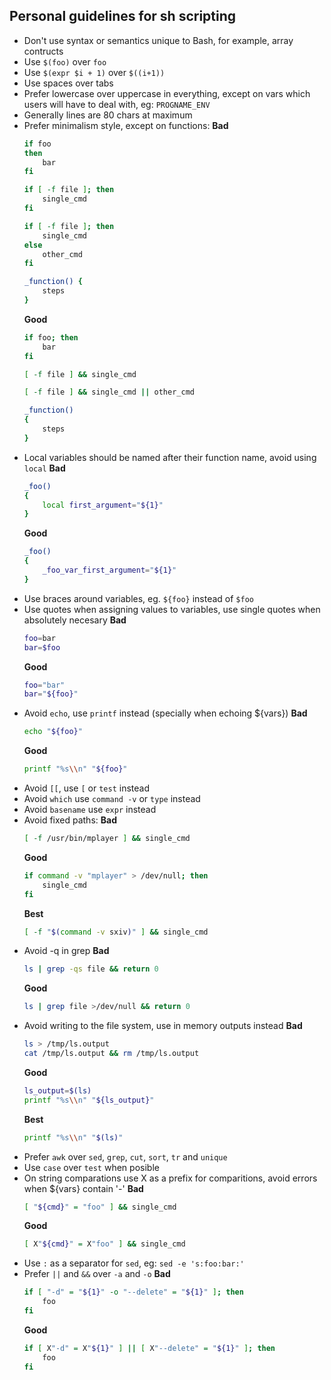 ## Personal guidelines for sh scripting

- Don't use syntax or semantics unique to Bash, for example, array contructs
- Use `$(foo)` over `foo`
- Use `$(expr $i + 1)` over `$((i+1))`
- Use spaces over tabs
- Prefer lowercase over uppercase in everything, except on vars which users will have to deal with, eg: `PROGNAME_ENV`
- Generally lines are 80 chars at maximum
- Prefer minimalism style, except on functions:
  **Bad**
   ```sh
   if foo
   then
       bar
   fi

   if [ -f file ]; then
       single_cmd
   fi

   if [ -f file ]; then
       single_cmd
   else
       other_cmd
   fi

   _function() {
       steps
   }
   ```
  **Good**
   ```sh
   if foo; then
       bar
   fi

   [ -f file ] && single_cmd

   [ -f file ] && single_cmd || other_cmd

   _function()
   {
       steps
   }
   ```
- Local variables should be named after their function name, avoid using `local`
  **Bad**
   ```sh
   _foo()
   {
       local first_argument="${1}"
   }
   ```
  **Good**
   ```sh
   _foo()
   {
       _foo_var_first_argument="${1}"
   }
   ```
- Use braces around variables, eg. `${foo}` instead of `$foo`
- Use quotes when assigning values to variables, use single quotes when absolutely necesary
  **Bad**
   ```sh
   foo=bar
   bar=$foo
   ```
  **Good**
   ```sh
   foo="bar"
   bar="${foo}"
   ```
- Avoid `echo`, use `printf` instead (specially when echoing ${vars})
  **Bad**
   ```sh
   echo "${foo}"
   ```
  **Good**
   ```sh
   printf "%s\\n" "${foo}"
   ```
- Avoid `[[`, use `[` or `test` instead 
- Avoid `which` use `command -v` or `type` instead 
- Avoid `basename` use `expr` instead
- Avoid fixed paths:
  **Bad**
   ```sh
   [ -f /usr/bin/mplayer ] && single_cmd
   ```
  **Good**
   ```sh
   if command -v "mplayer" > /dev/null; then
       single_cmd
   fi
   ```
  **Best**
   ```sh
   [ -f "$(command -v sxiv)" ] && single_cmd
   ```
- Avoid -q in grep
   **Bad**
   ```sh
   ls | grep -qs file && return 0
   ```
   **Good**
   ```sh
   ls | grep file >/dev/null && return 0
   ```
- Avoid writing to the file system, use in memory outputs instead
  **Bad**
   ```sh
   ls > /tmp/ls.output
   cat /tmp/ls.output && rm /tmp/ls.output
   ```
  **Good**
   ```sh
   ls_output=$(ls)
   printf "%s\\n" "${ls_output}"
   ```
  **Best**
   ```sh
   printf "%s\\n" "$(ls)"
   ```
- Prefer `awk` over `sed`, `grep`, `cut`, `sort`, `tr` and `unique`
- Use `case` over `test` when posible
- On string comparations use X as a prefix for comparitions, avoid errors when ${vars} contain '-'
  **Bad**
   ```sh
   [ "${cmd}" = "foo" ] && single_cmd
   ```
  **Good**
   ```sh
   [ X"${cmd}" = X"foo" ] && single_cmd
   ```
- Use `:` as a separator for `sed`, eg: `sed -e 's:foo:bar:'`
- Prefer `||` and `&&` over `-a` and `-o`
  **Bad**
   ```sh
   if [ "-d" = "${1}" -o "--delete" = "${1}" ]; then
       foo
   fi
   ```
  **Good**
   ```sh
   if [ X"-d" = X"${1}" ] || [ X"--delete" = "${1}" ]; then
       foo
   fi
   ```
